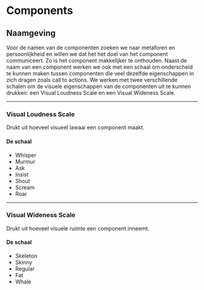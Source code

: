 # Components

## Naamgeving
Voor de namen van de componenten zoeken we naar metaforen en persoonlijkheid en willen we dat het het doel van het component communiceert. Zo is het component makkelijker te onthouden.
Naast de naam van een component werken we ook met een schaal om onderscheid te kunnen maken tussen componenten die veel dezelfde eigenschappen in zich dragen zoals call to actions.
We werken met twee verschillende schalen om de visuele eigenschappen van de componenten uit te kunnen drukken: een Visual Loudness Scale en een Visual Wideness Scale.

---

### Visual Loudness Scale
Drukt uit hoeveel visueel lawaai een component maakt.

#### De schaal
- Whisper
- Murmur
- Ask
- Insist
- Shout
- Scream
- Roar

---

### Visual Wideness Scale
Drukt uit hoeveel visuele ruimte een component inneemt.

#### De schaal
- Skeleton
- Skinny
- Regular
- Fat
- Whale